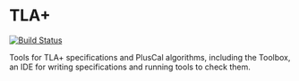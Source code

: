 TLA+
====

[![Build Status](https://travis-ci.org/tla-plus/tlaplus.svg?branch=master)](https://travis-ci.org/tla-plus/tlaplus)

Tools for TLA+ specifications and PlusCal algorithms, including the Toolbox, 
an IDE for writing specifications and running tools to check them.
